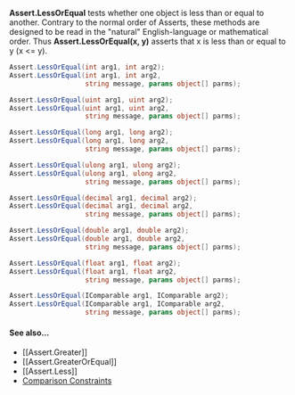 **Assert.LessOrEqual** tests whether one object is less than or equal to another.
Contrary to the normal order of Asserts, these methods are designed to be
read in the "natural" English-language or mathematical order. Thus
**Assert.LessOrEqual(x, y)** asserts that x is less than or equal to y (x <= y).

```csharp
Assert.LessOrEqual(int arg1, int arg2);
Assert.LessOrEqual(int arg1, int arg2,
                   string message, params object[] parms);

Assert.LessOrEqual(uint arg1, uint arg2);
Assert.LessOrEqual(uint arg1, uint arg2,
                   string message, params object[] parms);

Assert.LessOrEqual(long arg1, long arg2);
Assert.LessOrEqual(long arg1, long arg2,
                   string message, params object[] parms);

Assert.LessOrEqual(ulong arg1, ulong arg2);
Assert.LessOrEqual(ulong arg1, ulong arg2,
                   string message, params object[] parms);

Assert.LessOrEqual(decimal arg1, decimal arg2);
Assert.LessOrEqual(decimal arg1, decimal arg2,
                   string message, params object[] parms);

Assert.LessOrEqual(double arg1, double arg2);
Assert.LessOrEqual(double arg1, double arg2,
                   string message, params object[] parms);

Assert.LessOrEqual(float arg1, float arg2);
Assert.LessOrEqual(float arg1, float arg2,
                   string message, params object[] parms);

Assert.LessOrEqual(IComparable arg1, IComparable arg2);
Assert.LessOrEqual(IComparable arg1, IComparable arg2,
                   string message, params object[] parms);
```

#### See also...
 * [[Assert.Greater]]
 * [[Assert.GreaterOrEqual]]
 * [[Assert.Less]]
 * [Comparison Constraints](constraints#comparison-constraints)
